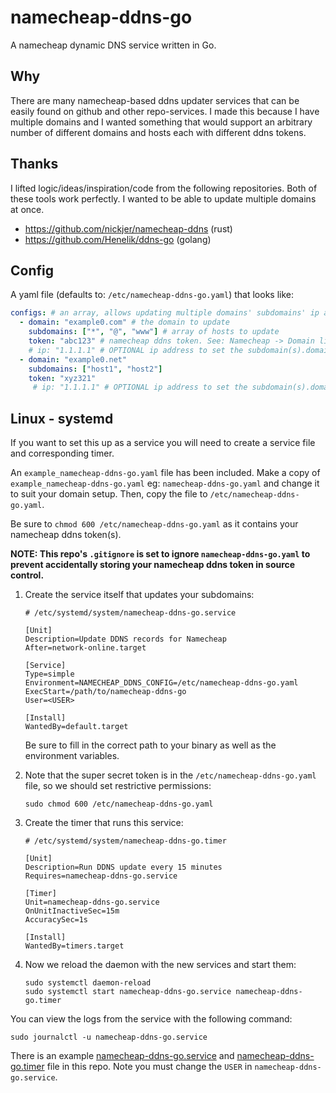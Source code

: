 # namecheap-ddns-go
A namecheap dynamic DNS service written in Go.

## Why
There are many namecheap-based ddns updater services that can be easily found on github and other repo-services. I made this because I have multiple domains and I wanted something that would support an arbitrary number of different domains and hosts each with different ddns tokens.

## Thanks
I lifted logic/ideas/inspiration/code from the following repositories. Both of these tools work perfectly. I wanted to be able to update multiple domains at once.

- https://github.com/nickjer/namecheap-ddns (rust)
- https://github.com/Henelik/ddns-go (golang)


## Config
A yaml file (defaults to: `/etc/namecheap-ddns-go.yaml`) that looks like:

```yaml
configs: # an array, allows updating multiple domains' subdomains' ip addresses
  - domain: "example0.com" # the domain to update
    subdomains: ["*", "@", "www"] # array of hosts to update
    token: "abc123" # namecheap ddns token. See: Namecheap -> Domain list -> <choose a domain> -> Advanced DNS -> Dynamic DNS -> Dynamic DNS Password
    # ip: "1.1.1.1" # OPTIONAL ip address to set the subdomain(s).domain. Defaults to the ip making this request
  - domain: "example0.net"
    subdomains: ["host1", "host2"]
    token: "xyz321"
     # ip: "1.1.1.1" # OPTIONAL ip address to set the subdomain(s).domain. Defaults to the ip making this request
```

## Linux - systemd

If you want to set this up as a service you will need to create a service file
and corresponding timer.

An `example_namecheap-ddns-go.yaml` file has been included. Make a copy of `example_namecheap-ddns-go.yaml` eg: `namecheap-ddns-go.yaml` and change it to suit your domain setup. Then, copy the file to `/etc/namecheap-ddns-go.yaml`.

Be sure to `chmod 600 /etc/namecheap-ddns-go.yaml` as it contains your namecheap ddns token(s).

**NOTE: This repo's `.gitignore` is set to ignore `namecheap-ddns-go.yaml` to prevent accidentally storing your namecheap ddns token in source control.**

1. Create the service itself that updates your subdomains:

   ```desktop
   # /etc/systemd/system/namecheap-ddns-go.service

   [Unit]
   Description=Update DDNS records for Namecheap
   After=network-online.target

   [Service]
   Type=simple
   Environment=NAMECHEAP_DDNS_CONFIG=/etc/namecheap-ddns-go.yaml
   ExecStart=/path/to/namecheap-ddns-go
   User=<USER>

   [Install]
   WantedBy=default.target
   ```

   Be sure to fill in the correct path to your binary as well as the
   environment variables.

2. Note that the super secret token is in the `/etc/namecheap-ddns-go.yaml` file, so we should set
   restrictive permissions:

   ```shell
   sudo chmod 600 /etc/namecheap-ddns-go.yaml
   ```

3. Create the timer that runs this service:

   ```desktop
   # /etc/systemd/system/namecheap-ddns-go.timer

   [Unit]
   Description=Run DDNS update every 15 minutes
   Requires=namecheap-ddns-go.service

   [Timer]
   Unit=namecheap-ddns-go.service
   OnUnitInactiveSec=15m
   AccuracySec=1s

   [Install]
   WantedBy=timers.target
   ```

4. Now we reload the daemon with the new services and start them:

   ```shell
   sudo systemctl daemon-reload
   sudo systemctl start namecheap-ddns-go.service namecheap-ddns-go.timer
   ```

You can view the logs from the service with the following command:

```shell
sudo journalctl -u namecheap-ddns-go.service
```

There is an example [namecheap-ddns-go.service](namecheap-ddns-go.service) and [namecheap-ddns-go.timer](namecheap-ddns-go.timer) file in this repo. Note you must change the `USER` in `namecheap-ddns-go.service`.